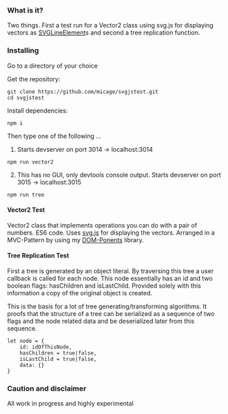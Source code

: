### What is it?
Two things. First a test run for a Vector2 class using svg.js for displaying vectors as [SVGLineElement](https://developer.mozilla.org/en-US/docs/Web/API/SVGLineElement)s and second a tree replication function.

### Installing
Go to a directory of your choice

Get the repository:
```
git clone https://github.com/micage/svgjstest.git
cd svgjstest
```
Install dependencies:
```
npm i
```

Then type one of the following ...
1. Starts devserver on port 3014 -> localhost:3014
```
npm run vector2
```
2. This has no GUI, only devtools console output.
Starts devserver on port 3015 -> localhost:3015
```
npm run tree
```

#### Vector2 Test
Vector2 class that implements operations you can do with a pair of numbers. ES6 code.
Uses [svg.js](https://github.com/svgdotjs/svg.js) for displaying the vectors. Arranged in a MVC-Pattern by using my [DOM-Ponents](https://github.com/micage/DOM-Ponents) library.

#### Tree Replication Test
First a tree is generated by an object literal. By traversing this tree
a user callback is called for each node. This node essentially has an
id and two boolean flags: hasChildren and isLastChild. Provided solely with this
information a copy of the original object is created. 

This is the basis for a lot of tree generating/transforming algorithms.
It proofs that the structure of a tree can be serialized as a sequence of
two flags and the node related data and be deserialized later from this sequence.
```
let node = {
    id: idOfThisNode,
    hasChildren = true|false,
    isLastChild = true|false,
    data: {}
}
```

### Caution and disclaimer
All work in progress and highly experimental
